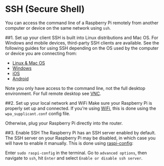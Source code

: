 # SSH (Secure Shell)

You can access the command line of a Raspberry Pi remotely from another computer or device on the same network using `ssh`.

##1. Set up your client
SSH is built into Linux distributions and Mac OS. For Windows and mobile devices, third-party SSH clients are available. See the following guides for using SSH depending on the OS used by the computer or device you are connecting from:

- [Linux & Mac OS](unix.md)
- [Windows](windows.md)
- [iOS](ios.md)
- [Android](android.md)

Note you only have access to the command line, not the full desktop environment. For full remote desktop see [VNC](../vnc/README.md).

##2. Set up your local network and WiFi
Make sure your Raspberry Pi is properly set up and connected. If you're using [WiFi](../../configuration/wireless/wireless-cli.md), this is done using the `wpa_supplicant.conf` config file. 

Otherwise, plug your Raspberry Pi directly into the router.

##3. Enable SSH
The Raspberry Pi has an SSH server enabled by default. The SSH server on your Raspberry Pi may be disabled, in which case you will have to enable it manually. This is done using [raspi-config](../../configuration/raspi-config.md):

Enter `sudo raspi-config` in the terminal. Go to `advanced options`, then navigate to `ssh`, hit `Enter` and select `Enable or disable ssh server`.


